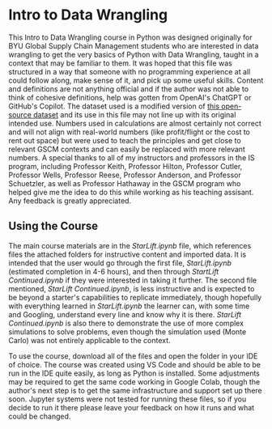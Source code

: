 # Intro to Data Wrangling
This Intro to Data Wrangling course in Python was designed originally for BYU Global Supply Chain Management students who are interested in data wrangling to get the very basics of Python with Data Wrangling, taught in a context that may be familiar to them. It was hoped that this file was structured in a way that someone with no programming experience at all could follow along, make sense of it, and pick up some useful skills. Content and definitions are not anything official and if the author was not able to think of cohesive definitions, help was gotten from OpenAI's ChatGPT or GitHub's Copilot. The dataset used is a modified version of <a href="https://raw.githubusercontent.com/jpatokal/openflights/master/data/routes.dat">this open-source dataset</a> and its use in this file may not line up with its original intended use. Numbers used in calculations are almost certainly not correct and will not align with real-world numbers (like profit/flight or the cost to rent out space) but were used to teach the principles and get close to relevant GSCM contexts and can easily be replaced with more relevant numbers. A special thanks to all of my instructors and professors in the IS program, including Professor Keith, Professor Hilton, Professor Cutler, Professor Wells, Professor Reese, Professor Anderson, and Professor Schuetzler, as well as Professor Hathaway in the GSCM program who helped give me the idea to do this while working as his teaching assisant. Any feedback is greatly appreciated.

## Using the Course
The main course materials are in the *StarLift.ipynb* file, which references files the attached folders for instructive content and imported data. It is intended that the user would go through the first file, *StarLift.ipynb* (estimated completion in 4-6 hours), and then through *StartLift Continued.ipynb* if they were interested in taking it further. The second file mentioned, *StarLift Continued.ipynb*, is less instructive and is expected to be beyond a starter's capabilities to replicate immediately, though hopefully with everything learned in *StarLift.ipynb* the learner can, with some time and Googling, understand every line and know why it is there. *StarLift Continued.ipynb* is also there to demonstrate the use of more complex simulations to solve problems, even though the simulation used (Monte Carlo) was not entirely applicable to the context.

To use the course, download all of the files and open the folder in your IDE of choice. The course was created using VS Code and should be able to be run in the IDE quite easily, as long as Python is installed. Some adjustments may be required to get the same code working in Google Colab, though the author's next step is to get the same infrastructure and support set up there soon. Jupyter systems were not tested for running these files, so if you decide to run it there please leave your feedback on how it runs and what could be changed.
